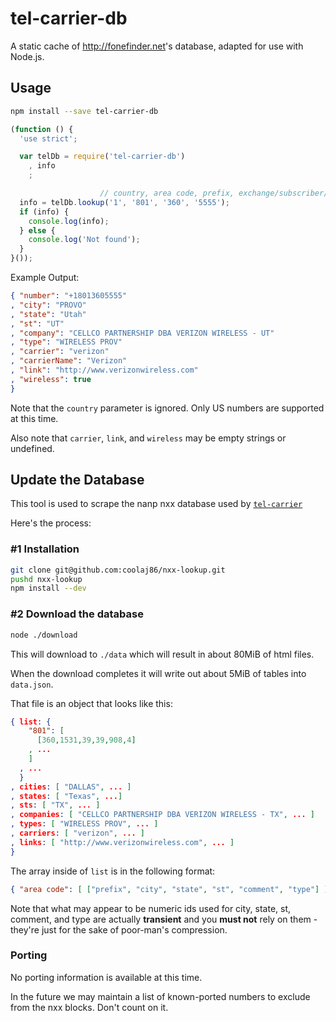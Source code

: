 # tel-carrier-db

A static cache of <http://fonefinder.net>'s database, adapted for use with Node.js.

## Usage

```bash
npm install --save tel-carrier-db
```

```javascript
(function () {
  'use strict';

  var telDb = require('tel-carrier-db')
    , info
    ;

                    // country, area code, prefix, exchange/subscriber/line
  info = telDb.lookup('1', '801', '360', '5555');
  if (info) {
    console.log(info);
  } else {
    console.log('Not found');
  }
}());
```

Example Output:

```json
{ "number": "+18013605555"
, "city": "PROVO"
, "state": "Utah"
, "st": "UT"
, "company": "CELLCO PARTNERSHIP DBA VERIZON WIRELESS - UT"
, "type": "WIRELESS PROV"
, "carrier": "verizon"
, "carrierName": "Verizon"
, "link": "http://www.verizonwireless.com"
, "wireless": true
}
```

Note that the `country` parameter is ignored.
Only US numbers are supported at this time.

Also note that `carrier`, `link`, and `wireless` may be empty strings or undefined.

## Update the Database

This tool is used to scrape the nanp nxx database used by
[`tel-carrier`](https://github.com/coolaj86/node-tel-carrier)

Here's the process:

### \#1 Installation

```bash
git clone git@github.com:coolaj86/nxx-lookup.git
pushd nxx-lookup
npm install --dev
```
### \#2 Download the database

```bash
node ./download
```

This will download to `./data` which will result in about 80MiB of html files.

When the download completes it will write out about 5MiB of tables into `data.json`.

That file is an object that looks like this:

```json
{ list: {
    "801": [
      [360,1531,39,39,908,4]
    , ...
    ]
  , ...
  }
, cities: [ "DALLAS", ... ]
, states: [ "Texas", ...]
, sts: [ "TX", ... ]
, companies: [ "CELLCO PARTNERSHIP DBA VERIZON WIRELESS - TX", ... ]
, types: [ "WIRELESS PROV", ... ]
, carriers: [ "verizon", ... ]
, links: [ "http://www.verizonwireless.com", ... ]
}
```

The array inside of `list` is in the following format:

```json
{ "area code": [ ["prefix", "city", "state", "st", "comment", "type"] ] }
```

Note that what may appear to be numeric ids used
for city, state, st, comment, and type are actually **transient**
and you **must not** rely on them -
they're just for the sake of poor-man's compression.

### Porting

No porting information is available at this time.

In the future we may maintain a list of known-ported numbers to exclude from the nxx blocks.
Don't count on it.
